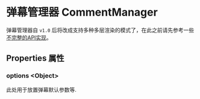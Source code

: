 # 弹幕管理器 CommentManager
弹幕管理器自 `v1.0` 后将改成支持多种多层渲染的模式了，在此之前请先参考一些[不完整的API实现](CommentCoreLibraryAPI.md)。

## Properties 属性

### options &lt;Object&gt;
此处用于放置弹幕默认参数等.
